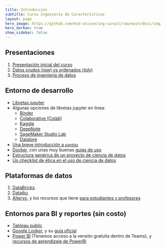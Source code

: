 ```yaml
---
title: Introducción 
subtitle: Curso Ingeniería de Características
layout: page
hero_image: https://github.com/mcd-unison/ing-caract/raw/main/docs/img/rectoria2_muse.jpg
hero_darken: true
show_sidebar: false
---
```


## Presentaciones

1. [Presentación inicial del curso](https://github.com/mcd-unison/ing-caract/raw/main/slides/inicial.pdf)
2. [Datos crudos (*raw*) vs ordenados (*tidy*)](https://github.com/mcd-unison/ing-caract/raw/main/slides/datos.pdf)
3. [Proceso de ingeniería de datos](https://github.com/mcd-unison/ing-caract/raw/main/slides/ingenieria-de-datos.pdf)


## Entorno de desarrollo

- [Libretas jupyter](intro-jupyter.html)
- Algunas opciones de libretas jupyter en linea:  
   - [Binder](https://mybinder.org)
   - [Colaborative (Colab)](https://colab.research.google.com)
   - [Kaggle](https://www.kaggle.com/code)
   - [DeepNote](https://deepnote.com)
   - [SageMaker Studio Lab](https://studiolab.sagemaker.aws)
   - [Datalore](https://datalore.jetbrains.com/)
- [Una breve introducción a `pandas`](https://colab.research.google.com/github/mcd-unison/ing-caract/blob/main/ejemplos/intro-pandas.ipynb)
- [Docker](https://www.docker.com), con unas muy buenas [guías de uso](https://docs.docker.com/guides/)
- [Estructura genérica de un proyecto de ciencia de datos](https://cookiecutter-data-science.drivendata.org)
- [Un checklist de ética en el uso de ciencia de datos](https://deon.drivendata.org)

## Plataformas de datos

1. [DataBricks](https://www.databricks.com). 
2. [Dataiku](https://www.dataiku.com)
3. [Alteryx](https://www.alteryx.com), y los recursos que tiene [para estudiantes y profesores](https://www.alteryx.com/sparked)

## Entornos para BI y reportes (sin costo)

- [Tableau public](https://public.tableau.com/s/)
- [Google Looker](https://lookerstudio.google.com/), y su [guía oficial](https://support.google.com/looker-studio/answer/6283323?hl=es&ref_topic=6267740&sjid=15374691219313763457-NA)
- [Power BI](https://powerbi.microsoft.com/es-mx/) (Tenemos acceso a la versión gratuita dentro de Teams), y [recursos de aprendizaje de PowerBI](https://learn.microsoft.com/es-es/certifications/power-bi-data-analyst-associate/)

